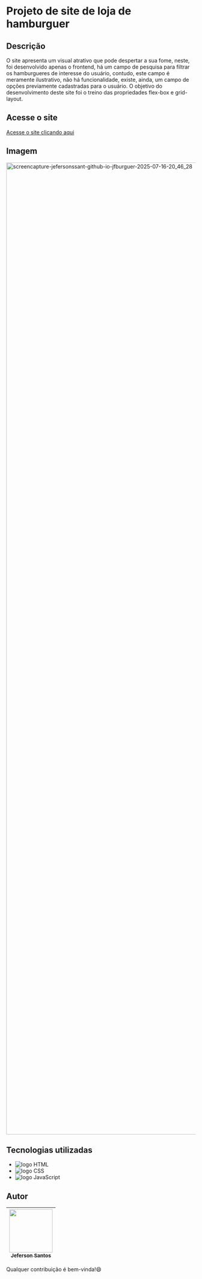 # Projeto de site de loja de hamburguer
## Descrição
O site apresenta um visual atrativo que pode despertar a sua fome, neste, foi desenvolvido apenas o frontend, há um campo de pesquisa para filtrar os hamburgueres de interesse do usuário, contudo, este campo é meramente ilustrativo, não há funcionalidade, existe, ainda, um campo de opções previamente cadastradas para o usuário. O objetivo do desenvolvimento deste site foi o treino das propriedades flex-box e grid-layout.
## Acesse o site
<a href="https://jefersonssant.github.io/jfburguer/" target="_blank">Acesse o site clicando aqui</a>
## Imagem 
<img width="1920" height="2585" alt="screencapture-jefersonssant-github-io-jfburguer-2025-07-16-20_46_28" src="https://github.com/user-attachments/assets/7f57ff2c-2640-4bfe-98f2-c02d780b862c" />

## Tecnologias utilizadas
* <img src="https://img.shields.io/badge/HTML5-E34F26?style=for-the-badge&logo=html5&logoColor=white" alt="logo HTML">
* <img src="https://img.shields.io/badge/CSS3-1572B6?style=for-the-badge&logo=css3&logoColor=white" alt="logo CSS">
* <img src="https://img.shields.io/badge/JavaScript-323330?style=for-the-badge&logo=javascript&logoColor=F7DF1E" alt="logo JavaScript">
## Autor
| [<img loading="lazy" src="https://avatars.githubusercontent.com/u/133176621?v=4" width=115><br><sub text-decoration="none">Jeferson Santos</sub>](https://github.com/jefersonssant) |
| :---: |

Qualquer contribuição é bem-vinda!😄

